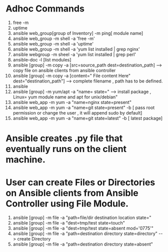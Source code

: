 
# Adhoc Commands 

1) free -m
2) uptime 
3) ansible web_group[group of Inventory] -m ping[ module name]
4) ansible web_group -m shell -a 'free -m'
5) ansible web_group -m shell -a 'uptime'
6) ansible web_group -m shell -a 'yum list installed | grep nginx'
7) ansible webgroup -m sheel -a 'yum list installed | grep perl'
8) ansible-doc -l [list modules] 
9) ansible [group] -m copy -a [src=source_path dest=destination_path]  --> copy file on ansible clients from ansible controller
10) ansible [group] -m copy -a [content=" File content Here" dest="destination_path"] --> complete filename , path has to be defined.
11) ansible 
12) ansible [group] -m yum/apt -a "name=<package name> state=<State>"  --> install package  , Linux= yum module name and apt for unix/debian"
13) ansible web_app -m yum  -a "name=nginx state=present"
14) ansible web_app -m yum -a "name=git state=present" -b [ pass root permission or change the user , it will append sudo by default]
15) ansible web_app -m yum -a "name=git state=latest" -b [ latest package]
  

# Ansible creates .py file that eventually runs on the client machine. 

# User can create Files or Directories on Ansible clients from Ansible Controller using File Module.
1) ansible [group] -m file -a "path=file/dir destination location state=<State>"
2) ansible [group] -m file -a "dest=tmp/test state=touch"
3) ansible [group] -m file -a "dest=tmp/test state=absent mod='0775'"
4) ansible [group] -m file -a "path=destination directory state=directory"  --> create Directory
5) ansible [group] -m file -a "path=destination directory state=absent"

  

  
  
  
  

